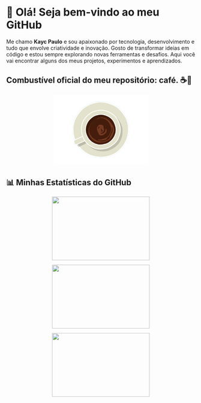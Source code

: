 ## <h1>👋 Olá! Seja bem-vindo ao meu GitHub</h1>


Me chamo <strong>Kayc Paulo</strong> e sou apaixonado por tecnologia, desenvolvimento e tudo que envolve criatividade e inovação.
Gosto de transformar ideias em código e estou sempre explorando novas ferramentas e desafios.
Aqui você vai encontrar alguns dos meus projetos, experimentos e aprendizados.

<h2>Combustível oficial do meu repositório: café. ☕🚀</h2>

<div align="center">
  <img src="assets/gif/Coffee Ripple.gif" alt="Imagem sem fundo" width="250"/>
</div>

## 📊 Minhas Estatísticas do GitHub

<div align="center" style="display: flex; gap: 12px; justify-content: center; flex-wrap: wrap;">

  <img src="https://github-readme-stats.vercel.app/api?username=KaycPaulo&show_icons=true&&include_all_commits=true&theme=github_dark&hide_border=false&border_radius=8" width="260" height="170" />

  <img src="https://github-readme-stats.vercel.app/api/top-langs/?username=KaycPaulo&layout=compact&theme=github_dark&hide_border=false&border_radius=8" width="260" height="170" />

  <img src="https://streak-stats.demolab.com?user=KaycPaulo&theme=github-dark&hide_border=false&border_radius=8" width="260" height="170" />

</div>


